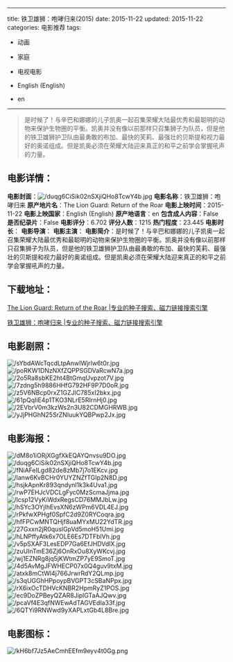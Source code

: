 
---
title: 铁卫雄狮：咆哮归来(2015)
date: 2015-11-22
updated: 2015-11-22
categories: 电影推荐
tags:
- 动画
- 家庭
- 电视电影

- English (English)
- en
---


> 是时候了！与辛巴和娜娜的儿子凯奥一起召集荣耀大陆最优秀和最聪明的动物来保护生物圈的平衡。凯奥并没有像以前那样只召集狮子为队员，但是他的铁卫雄狮护卫队由最勇敢的布加、最快的芙莉、最强壮的贝斯提和视力最好的奥诺组成。但是凯奥必须在荣耀大陆迎来真正的和平之前学会掌握吼声的力量。

## **电影详情**：

**电影封面**：<img src="https://image.tmdb.org/t/p/w200/duqg6CiSik02nSXjiQHo8TcwY4b.jpg" alt="/duqg6CiSik02nSXjiQHo8TcwY4b.jpg" title="/duqg6CiSik02nSXjiQHo8TcwY4b.jpg">
**电影名称**：铁卫雄狮：咆哮归来
**原产地片名**：The Lion Guard: Return of the Roar
**电影上映时间**：2015-11-22
**电影上映国家**：English (English)
**原产地语言**：en
**包含成人内容**：False
**是否纪录片**：False
**电影评分**：6.702
**评分人数**：1215
**热门程度**：23.445
**电影时长**：
**电影导演**：
**电影主演**：
**电影简介**：是时候了！与辛巴和娜娜的儿子凯奥一起召集荣耀大陆最优秀和最聪明的动物来保护生物圈的平衡。凯奥并没有像以前那样只召集狮子为队员，但是他的铁卫雄狮护卫队由最勇敢的布加、最快的芙莉、最强壮的贝斯提和视力最好的奥诺组成。但是凯奥必须在荣耀大陆迎来真正的和平之前学会掌握吼声的力量。

## **下载地址**：
[The Lion Guard: Return of the Roar |专业的种子搜索、磁力链接搜索引擎](https://movie.amd794.com:2083/?search=The%20Lion%20Guard%3A%20Return%20of%20the%20Roar&ordering=&mode=match_phrase&page_size=10&page=1)

[铁卫雄狮：咆哮归来 |专业的种子搜索、磁力链接搜索引擎](https://movie.amd794.com:2083/?search=%E9%93%81%E5%8D%AB%E9%9B%84%E7%8B%AE%EF%BC%9A%E5%92%86%E5%93%AE%E5%BD%92%E6%9D%A5&ordering=&mode=match_phrase&page_size=10&page=1)
 

## **电影剧照**：
<img src="https://image.tmdb.org/t/p/original/sYbdAWcTqcdLtpAnwIWjrIw6t0r.jpg" alt="/sYbdAWcTqcdLtpAnwIWjrIw6t0r.jpg" title="/sYbdAWcTqcdLtpAnwIWjrIw6t0r.jpg"><img src="https://image.tmdb.org/t/p/original/poRKW1DNzNXfZQPPSGDVaRcwN7a.jpg" alt="/poRKW1DNzNXfZQPPSGDVaRcwN7a.jpg" title="/poRKW1DNzNXfZQPPSGDVaRcwN7a.jpg"><img src="https://image.tmdb.org/t/p/original/2o5Ra8sbKE2ht4BtGmqUvpzot7V.jpg" alt="/2o5Ra8sbKE2ht4BtGmqUvpzot7V.jpg" title="/2o5Ra8sbKE2ht4BtGmqUvpzot7V.jpg"><img src="https://image.tmdb.org/t/p/original/7zdng5h9886HHfG792HF9P7D0oR.jpg" alt="/7zdng5h9886HHfG792HF9P7D0oR.jpg" title="/7zdng5h9886HHfG792HF9P7D0oR.jpg"><img src="https://image.tmdb.org/t/p/original/z5V6NBcp0rxZ1GZJlC785xI2bkx.jpg" alt="/z5V6NBcp0rxZ1GZJlC785xI2bkx.jpg" title="/z5V6NBcp0rxZ1GZJlC785xI2bkx.jpg"><img src="https://image.tmdb.org/t/p/original/61pQqIiE4p1TKO3NLrE5RIrnHj0.jpg" alt="/61pQqIiE4p1TKO3NLrE5RIrnHj0.jpg" title="/61pQqIiE4p1TKO3NLrE5RIrnHj0.jpg"><img src="https://image.tmdb.org/t/p/original/2EVbrV0m3kzWs2n3U82CDMGHRWB.jpg" alt="/2EVbrV0m3kzWs2n3U82CDMGHRWB.jpg" title="/2EVbrV0m3kzWs2n3U82CDMGHRWB.jpg"><img src="https://image.tmdb.org/t/p/original/yJjPHGhN25SrZNIuukYQBPwp2Jx.jpg" alt="/yJjPHGhN25SrZNIuukYQBPwp2Jx.jpg" title="/yJjPHGhN25SrZNIuukYQBPwp2Jx.jpg">

## **电影海报**：
<img src="https://image.tmdb.org/t/p/original/dM8o1iORjXGgfXkEQAYQnvsu9DO.jpg" alt="/dM8o1iORjXGgfXkEQAYQnvsu9DO.jpg" title="/dM8o1iORjXGgfXkEQAYQnvsu9DO.jpg"><img src="https://image.tmdb.org/t/p/original/duqg6CiSik02nSXjiQHo8TcwY4b.jpg" alt="/duqg6CiSik02nSXjiQHo8TcwY4b.jpg" title="/duqg6CiSik02nSXjiQHo8TcwY4b.jpg"><img src="https://image.tmdb.org/t/p/original/fNiAFeILgd82de8zMb7j7o1EKcv.jpg" alt="/fNiAFeILgd82de8zMb7j7o1EKcv.jpg" title="/fNiAFeILgd82de8zMb7j7o1EKcv.jpg"><img src="https://image.tmdb.org/t/p/original/lanw6KvBCHr0YUYZNZfTGIp2N8D.jpg" alt="/lanw6KvBCHr0YUYZNZfTGIp2N8D.jpg" title="/lanw6KvBCHr0YUYZNZfTGIp2N8D.jpg"><img src="https://image.tmdb.org/t/p/original/hsjkApnKr893qndynl1k3k4Uva1.jpg" alt="/hsjkApnKr893qndynl1k3k4Uva1.jpg" title="/hsjkApnKr893qndynl1k3k4Uva1.jpg"><img src="https://image.tmdb.org/t/p/original/rwP7EHJcVDCLgFyc0MzScmaJjma.jpg" alt="/rwP7EHJcVDCLgFyc0MzScmaJjma.jpg" title="/rwP7EHJcVDCLgFyc0MzScmaJjma.jpg"><img src="https://image.tmdb.org/t/p/original/lcsp12VyKiWdxRegsCD76MMJbLw.jpg" alt="/lcsp12VyKiWdxRegsCD76MMJbLw.jpg" title="/lcsp12VyKiWdxRegsCD76MMJbLw.jpg"><img src="https://image.tmdb.org/t/p/original/hSYc3OYjlhEvsXN6zWPm6VDL4EJ.jpg" alt="/hSYc3OYjlhEvsXN6zWPm6VDL4EJ.jpg" title="/hSYc3OYjlhEvsXN6zWPm6VDL4EJ.jpg"><img src="https://image.tmdb.org/t/p/original/rPkfwXPHgf0SpfC2d9Z0RYCoqra.jpg" alt="/rPkfwXPHgf0SpfC2d9Z0RYCoqra.jpg" title="/rPkfwXPHgf0SpfC2d9Z0RYCoqra.jpg"><img src="https://image.tmdb.org/t/p/original/hfFPCwMNTQHjf8uaMYxMU22YdTR.jpg" alt="/hfFPCwMNTQHjf8uaMYxMU22YdTR.jpg" title="/hfFPCwMNTQHjf8uaMYxMU22YdTR.jpg"><img src="https://image.tmdb.org/t/p/original/27Gxxn2jR0quslGpVd5moH51Umi.jpg" alt="/27Gxxn2jR0quslGpVd5moH51Umi.jpg" title="/27Gxxn2jR0quslGpVd5moH51Umi.jpg"><img src="https://image.tmdb.org/t/p/original/hLNPffyAtk6x7OLE6Es7DTFblVh.jpg" alt="/hLNPffyAtk6x7OLE6Es7DTFblVh.jpg" title="/hLNPffyAtk6x7OLE6Es7DTFblVh.jpg"><img src="https://image.tmdb.org/t/p/original/v5pSXAF3LesEDP7Ga6EfJHDVdlX.jpg" alt="/v5pSXAF3LesEDP7Ga6EfJHDVdlX.jpg" title="/v5pSXAF3LesEDP7Ga6EfJHDVdlX.jpg"><img src="https://image.tmdb.org/t/p/original/zuUInTmE36Zj6OnRxOu8XyWKcvj.jpg" alt="/zuUInTmE36Zj6OnRxOu8XyWKcvj.jpg" title="/zuUInTmE36Zj6OnRxOu8XyWKcvj.jpg"><img src="https://image.tmdb.org/t/p/original/wj1EZNRg8jq5jKWtmZP7yE9SmoT.jpg" alt="/wj1EZNRg8jq5jKWtmZP7yE9SmoT.jpg" title="/wj1EZNRg8jq5jKWtmZP7yE9SmoT.jpg"><img src="https://image.tmdb.org/t/p/original/4d5AvMgJFWHECP07x0Q4guv9txM.jpg" alt="/4d5AvMgJFWHECP07x0Q4guv9txM.jpg" title="/4d5AvMgJFWHECP07x0Q4guv9txM.jpg"><img src="https://image.tmdb.org/t/p/original/atxk8mCtWl4j766JrwrRdY2QLmp.jpg" alt="/atxk8mCtWl4j766JrwrRdY2QLmp.jpg" title="/atxk8mCtWl4j766JrwrRdY2QLmp.jpg"><img src="https://image.tmdb.org/t/p/original/s3qUGGhHPpoypBVGPT3cSBaNPpx.jpg" alt="/s3qUGGhHPpoypBVGPT3cSBaNPpx.jpg" title="/s3qUGGhHPpoypBVGPT3cSBaNPpx.jpg"><img src="https://image.tmdb.org/t/p/original/rX6ixOcTDHVcKNBR2HpmRyZ1POS.jpg" alt="/rX6ixOcTDHVcKNBR2HpmRyZ1POS.jpg" title="/rX6ixOcTDHVcKNBR2HpmRyZ1POS.jpg"><img src="https://image.tmdb.org/t/p/original/ec9DoZPBeyQZAR8JiplGTaAJQwv.jpg" alt="/ec9DoZPBeyQZAR8JiplGTaAJQwv.jpg" title="/ec9DoZPBeyQZAR8JiplGTaAJQwv.jpg"><img src="https://image.tmdb.org/t/p/original/pcaVf4E3qfNWEwAdTAGVEdIa33f.jpg" alt="/pcaVf4E3qfNWEwAdTAGVEdIa33f.jpg" title="/pcaVf4E3qfNWEwAdTAGVEdIa33f.jpg"><img src="https://image.tmdb.org/t/p/original/6QTYi9RNWwd9yXAPLxtGb4L8Bre.jpg" alt="/6QTYi9RNWwd9yXAPLxtGb4L8Bre.jpg" title="/6QTYi9RNWwd9yXAPLxtGb4L8Bre.jpg">

## **电影图标**：
<img src="https://image.tmdb.org/t/p/original/kH6bf7Jz5AeCmhEEfm9eyv4t0Gg.png" alt="/kH6bf7Jz5AeCmhEEfm9eyv4t0Gg.png" title="/kH6bf7Jz5AeCmhEEfm9eyv4t0Gg.png">
